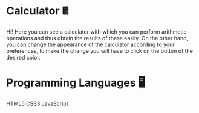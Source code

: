 # Calculator 🖩
Hi! Here you can see a calculator with which you can perform arithmetic operations and thus obtain the results of these easily. On the other hand, you can change the appearance of the calculator according to your preferences, to make the change you will have to click on the button of the desired color.
# Programming Languages 🖥️
HTML5
CSS3
JavaScript
